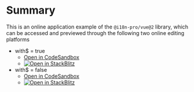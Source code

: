 
# Summary
This is an online application example of the  `@i18n-pro/vue@2`  library, which can be accessed and previewed through the following two online editing platforms
* with$ = true
   * [Open in CodeSandbox](https://codesandbox.io/p/github/i18n-pro/vue-demo/v2?file=README.md)
   * [![Open in StackBlitz](https://developer.stackblitz.com/img/open_in_stackblitz_small.svg "Open in StackBlitz")](https://stackblitz.com/github/i18n-pro/vue-demo/#v2?file=README.md)
* with$ = false
   * [Open in CodeSandbox](https://codesandbox.io/p/github/i18n-pro/vue-demo/v2-simple?file=README.md)
   * [![Open in StackBlitz](https://developer.stackblitz.com/img/open_in_stackblitz_small.svg "Open in StackBlitz")](https://stackblitz.com/github/i18n-pro/vue-demo/tree/v2-simple?file=README.md)

